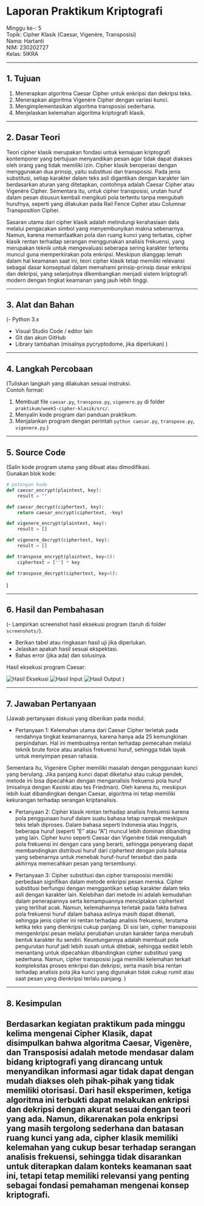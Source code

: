 # Laporan Praktikum Kriptografi
Minggu ke-: 5  
Topik: Cipher Klasik (Caesar, Vigenère, Transposisi)  
Nama: Hartanti  
NIM: 230202727  
Kelas: 5IKRA  

---

## 1. Tujuan
1. Menerapkan algoritma Caesar Cipher untuk enkripsi dan dekripsi teks.
2. Menerapkan algoritma Vigenère Cipher dengan variasi kunci.
3. Mengimplementasikan algoritma transposisi sederhana.
4. Menjelaskan kelemahan algoritma kriptografi klasik.

---

## 2. Dasar Teori
Teori cipher klasik merupakan fondasi untuk kemajuan kriptografi kontemporer yang bertujuan menyandikan pesan agar tidak dapat diakses oleh orang yang tidak memiliki izin. Cipher klasik beroperasi dengan menggunakan dua prinsip, yaitu substitusi dan transposisi. Pada jenis substitusi, setiap karakter dalam teks asli digantikan dengan karakter lain berdasarkan aturan yang ditetapkan, contohnya adalah Caesar Cipher atau Vigenère Cipher. Sementara itu, untuk cipher transposisi, urutan huruf dalam pesan disusun kembali mengikuti pola tertentu tanpa mengubah hurufnya, seperti yang dilakukan pada Rail Fence Cipher atau Columnar Transposition Cipher.

Sasaran utama dari cipher klasik adalah melindungi kerahasiaan data melalui pengacakan simbol yang menyembunyikan makna sebenarnya. Namun, karena memanfaatkan pola dan ruang kunci yang terbatas, cipher klasik rentan terhadap serangan menggunakan analisis frekuensi, yang merupakan teknik untuk mengevaluasi seberapa sering karakter tertentu muncul guna memperkirakan pola enkripsi. Meskipun dianggap lemah dalam hal keamanan saat ini, teori cipher klasik tetap memiliki relevansi sebagai dasar konseptual dalam memahami prinsip-prinsip dasar enkripsi dan dekripsi, yang selanjutnya dikembangkan menjadi sistem kriptografi modern dengan tingkat keamanan yang jauh lebih tinggi.

---

## 3. Alat dan Bahan
(- Python 3.x  
- Visual Studio Code / editor lain  
- Git dan akun GitHub  
- Library tambahan (misalnya pycryptodome, jika diperlukan)  )

---

## 4. Langkah Percobaan
(Tuliskan langkah yang dilakukan sesuai instruksi.  
Contoh format:
1. Membuat file `caesar.py`, `transpose.py`, `vigenere.py` di folder `praktikum/week5-cipher-klasik/src/`.
2. Menyalin kode program dari panduan praktikum.
3. Menjalankan program dengan perintah `python caesar.py`, `transpose.py`, `vigenere.py`.)

---

## 5. Source Code
(Salin kode program utama yang dibuat atau dimodifikasi.  
Gunakan blok kode:

```python
# potongan kode
def caesar_encrypt(plaintext, key):
    result = "" 

def caesar_decrypt(ciphertext, key):
    return caesar_encrypt(ciphertext, -key)

def vigenere_encrypt(plaintext, key):
    result = []

def vigenere_decrypt(ciphertext, key):
    result = []

def transpose_encrypt(plaintext, key=5):
    ciphertext = [''] * key

def transpose_decrypt(ciphertext, key=5):
```
)

---

## 6. Hasil dan Pembahasan
(- Lampirkan screenshot hasil eksekusi program (taruh di folder `screenshots/`).  
- Berikan tabel atau ringkasan hasil uji jika diperlukan.  
- Jelaskan apakah hasil sesuai ekspektasi.  
- Bahas error (jika ada) dan solusinya. 

Hasil eksekusi program Caesar:

![Hasil Eksekusi](screenshots/output.png)
![Hasil Input](screenshots/input.png)
![Hasil Output](screenshots/output.png)
)

---

## 7. Jawaban Pertanyaan
(Jawab pertanyaan diskusi yang diberikan pada modul.  
- Pertanyaan 1: Kelemahan utama dari Caesar Cipher terletak pada rendahnya tingkat keamanannya, karena hanya ada 25 kemungkinan perpindahan. Hal ini membuatnya rentan terhadap pemecahan melalui teknik brute force atau analisis frekuensi huruf, sehingga tidak layak untuk menyimpan pesan rahasia.

Sementara itu, Vigenère Cipher memiliki masalah dengan penggunaan kunci yang berulang. Jika panjang kunci dapat diketahui atau cukup pendek, metode ini bisa dipecahkan dengan menganalisis frekuensi pola huruf (misalnya dengan Kasiski atau tes Friedman). Oleh karena itu, meskipun lebih kuat dibandingkan dengan Caesar, algoritma ini tetap memiliki kekurangan terhadap serangan kriptanalisis.

- Pertanyaan 2: Cipher klasik rentan terhadap analisis frekuensi karena pola penggunaan huruf dalam suatu bahasa tetap nampak meskipun teks telah diproses. Dalam bahasa seperti Indonesia atau Inggris, beberapa huruf (seperti “E” atau “A”) muncul lebih dominan dibanding yang lain. Cipher kuno seperti Caesar dan Vigenère tidak mengubah pola frekuensi ini dengan cara yang berarti, sehingga penyerang dapat membandingkan distribusi huruf dari ciphertext dengan pola bahasa yang sebenarnya untuk menebak huruf-huruf tersebut dan pada akhirnya memecahkan pesan yang tersembunyi.

- Pertanyaan 3: Cipher substitusi dan cipher transposisi memiliki perbedaan signifikan dalam metode enkripsi pesan mereka. Cipher substitusi berfungsi dengan menggantikan setiap karakter dalam teks asli dengan karakter lain. Kelebihan dari metode ini adalah kemudahan dalam penerapannya serta kemampuannya menciptakan ciphertext yang terlihat acak. Namun, kelemahannya terletak pada fakta bahwa pola frekuensi huruf dalam bahasa aslinya masih dapat dikenali, sehingga jenis cipher ini rentan terhadap analisis frekuensi, terutama ketika teks yang dienkripsi cukup panjang. 
Di sisi lain, cipher transposisi mengenkripsi pesan melalui perubahan urutan karakter tanpa merubah bentuk karakter itu sendiri. Keuntungannya adalah membuat pola pengurutan huruf jadi lebih susah untuk ditebak, sehingga sedikit lebih menantang untuk dipecahkan dibandingkan cipher substitusi yang sederhana. Namun, cipher transposisi juga memiliki kelemahan terkait kompleksitas proses enkripsi dan dekripsi, serta masih bisa rentan terhadap analisis pola jika kunci yang digunakan tidak cukup rumit atau saat pesan yang dienkripsi terlalu panjang.
)
---

## 8. Kesimpulan

Berdasarkan kegiatan praktikum pada minggu kelima mengenai Cipher Klasik, dapat disimpulkan bahwa algoritma Caesar, Vigenère, dan Transposisi adalah metode mendasar dalam bidang kriptografi yang dirancang untuk menyandikan informasi agar tidak dapat dengan mudah diakses oleh pihak-pihak yang tidak memiliki otorisasi. Dari hasil eksperimen, ketiga algoritma ini terbukti dapat melakukan enkripsi dan dekripsi dengan akurat sesuai dengan teori yang ada. Namun, dikarenakan pola enkripsi yang masih tergolong sederhana dan batasan ruang kunci yang ada, cipher klasik memiliki kelemahan yang cukup besar terhadap serangan analisis frekuensi, sehingga tidak disarankan untuk diterapkan dalam konteks keamanan saat ini, tetapi tetap memiliki relevansi yang penting sebagai fondasi pemahaman mengenai konsep kriptografi.
---



